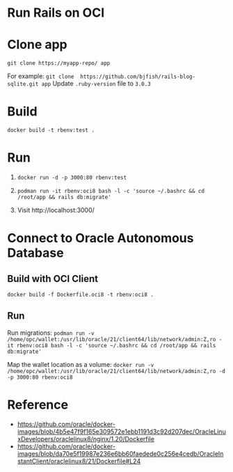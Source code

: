 


# Run Rails on OCI
# Clone app
`git clone https://myapp-repo/ app`

For example:
`git clone  https://github.com/bjfish/rails-blog-sqlite.git app`
Update `.ruby-version` file to `3.0.3`

# Build
`docker build -t rbenv:test .`

# Run
1. `docker run -d -p 3000:80 rbenv:test`
2. `podman run -it rbenv:oci8 bash -l -c 'source ~/.bashrc && cd /root/app && rails db:migrate'`

3. Visit http://localhost:3000/

# Connect to Oracle Autonomous Database
## Build with OCI Client
`docker build -f Dockerfile.oci8 -t rbenv:oci8 .`

## Run

Run migrations:
`podman run -v /home/opc/wallet:/usr/lib/oracle/21/client64/lib/network/admin:Z,ro -it rbenv:oci8 bash -l -c 'source ~/.bashrc && cd /root/app && rails db:migrate'`

Map the wallet location as a volume:
`docker run -v /home/opc/wallet:/usr/lib/oracle/21/client64/lib/network/admin:Z,ro -d -p 3000:80 rbenv:oci8`

# Reference
- https://github.com/oracle/docker-images/blob/4b5e47f9f165e309572e1ebb1191d3c92d207dec/OracleLinuxDevelopers/oraclelinux8/nginx/1.20/Dockerfile
- https://github.com/oracle/docker-images/blob/da70e5f19987e236e6bb60faedede0c256e4cedb/OracleInstantClient/oraclelinux8/21/Dockerfile#L24

